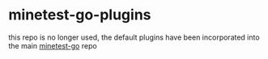 # minetest-go-plugins

this repo is no longer used, the default plugins have been incorporated into the main [minetest-go](//github.com/ev2-1/minetest-go) repo
